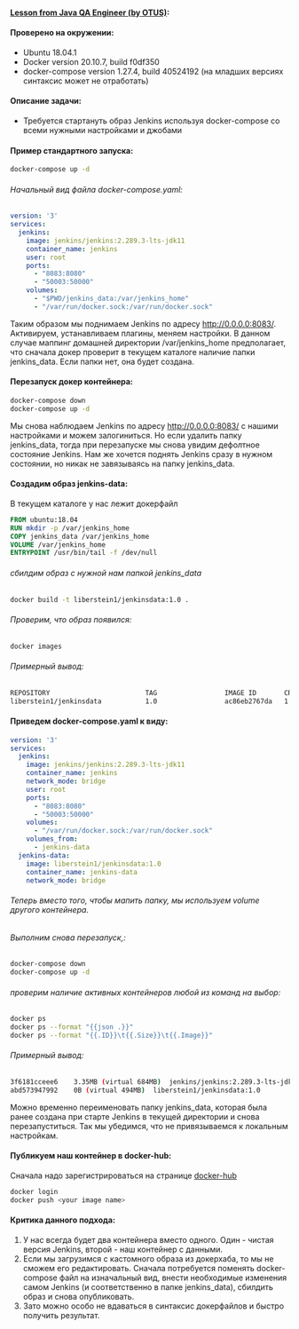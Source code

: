 #### [Lesson from Java QA Engineer (by OTUS)][link]:
#### Проверено на окружении:
- Ubuntu 18.04.1
- Docker version 20.10.7, build f0df350
- docker-compose version 1.27.4, build 40524192  (на младших версиях синтаксис может не отработать)

#### Описание задачи:
- Требуется стартануть образ Jenkins используя docker-compose со всеми нужными настройками и джобами

#### Пример стандартного запуска:
```bash
docker-compose up -d
```
###### Начальный вид файла docker-compose.yaml:
```yaml
version: '3'
services:
  jenkins:
    image: jenkins/jenkins:2.289.3-lts-jdk11
    container_name: jenkins
    user: root
    ports:
      - "8083:8080"
      - "50003:50000"
    volumes:
      - "$PWD/jenkins_data:/var/jenkins_home"
      - "/var/run/docker.sock:/var/run/docker.sock"
```
Таким образом мы поднимаем Jenkins по адресу http://0.0.0.0:8083/. Активируем, устанавливаем плагины, меняем настройки.
В данном случае маппинг домашней директории /var/jenkins_home предполагает, что сначала докер проверит в текущем каталоге наличие папки jenkins_data.
Если папки нет, она будет создана.

#### Перезапуск докер контейнера:
```bash
docker-compose down
docker-compose up -d
```
Мы снова наблюдаем Jenkins по адресу http://0.0.0.0:8083/ с нашими настройками и можем залогиниться. Но если удалить папку jenkins_data, тогда при перезапуске мы снова увидим дефолтное состояние Jenkins. Нам же хочется поднять Jenkins сразу в нужном состоянии, но никак не завязываясь на папку jenkins_data.

#### Создадим образ jenkins-data:
В текущем каталоге у нас лежит докерфайл
```dockerfile
FROM ubuntu:18.04
RUN mkdir -p /var/jenkins_home
COPY jenkins_data /var/jenkins_home
VOLUME /var/jenkins_home
ENTRYPOINT /usr/bin/tail -f /dev/null
```
###### сбилдим образ с нужной нам папкой jenkins_data
```bash
docker build -t liberstein1/jenkinsdata:1.0 .
```
###### Проверим, что образ появился:
```bash
docker images
```

###### Примерный вывод:
```bash
REPOSITORY                        TAG                 IMAGE ID       CREATED         SIZE
liberstein1/jenkinsdata           1.0                 ac86eb2767da   1 hours ago    494MB
```

#### Приведем docker-compose.yaml к виду:
```yaml
version: '3'
services:
  jenkins:
    image: jenkins/jenkins:2.289.3-lts-jdk11
    container_name: jenkins
    network_mode: bridge
    user: root
    ports:
      - "8083:8080"
      - "50003:50000"
    volumes:
      - "/var/run/docker.sock:/var/run/docker.sock"
    volumes_from:
      - jenkins-data
  jenkins-data:
    image: liberstein1/jenkinsdata:1.0
    container_name: jenkins-data
    network_mode: bridge
```
###### Теперь вместо того, чтобы мапить папку, мы используем volume другого контейнера.

###### Выполним снова перезапуск,:
```bash
docker-compose down
docker-compose up -d
```
###### проверим наличие активных контейнеров любой из команд на выбор:
```bash
docker ps
docker ps --format "{{json .}}"
docker ps --format "{{.ID}}\t{{.Size}}\t{{.Image}}"
```

###### Примерный вывод:
```bash
3f6181cceee6	3.35MB (virtual 684MB)	jenkins/jenkins:2.289.3-lts-jdk11
abd573947992	0B (virtual 494MB)	liberstein1/jenkinsdata:1.0
```

Можно временно переименовать папку jenkins_data, которая была ранее создана при старте Jenkins в текущей директории и снова перезапуститься. Так мы убедимся, что не привязываемся к локальным настройкам.

#### Публикуем наш контейнер в docker-hub:
Сначала надо зарегистрироваться на странице [docker-hub][docker-hub]
```bash
docker login
docker push <your image name>
```

#### Критика данного подхода:
1) У нас всегда будет два контейнера вместо одного. Один - чистая версия Jenkins, второй - наш контейнер с данными.
2) Если мы загрузимся с кастомного образа из докерхаба, то мы не сможем его редактировать. Сначала потребуется поменять docker-compose файл на изначальный вид, внести необходимые изменения самом Jenkins (и соответственно в папке jenkins_data), сбилдить образ и снова опубликовать.
3) Зато можно особо не вдаваться в синтаксис докерфайлов и быстро получить результат.


[//]: # (These are reference links used in the body of this note and get stripped out when the markdown processor does its job. There is no need to format nicely because it shouldn't be seen. Thanks SO - http://stackoverflow.com/questions/4823468/store-comments-in-markdown-syntax)

[link]: <https://otus.ru/learning/102096/>
[Jenkins-docker-compose]: <https://adamtheautomator.com/jenkins-docker/>
[docker-hub]: <https://hub.docker.com/>
[my-image]: <https://github.com/liberstein/JenkinsImageTutorial/>
